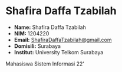 # Shafira Daffa Tzabilah


- **Name:** Shafira Daffa Tzabilah
- **NIM:** 1204220
- **Email:** ShafiraDaffaTzabilah@gmail.com
- **Domisili:** Surabaya
- **Institut:** University Telkom Surabaya

Mahasiswa Sistem Informasi 22'
